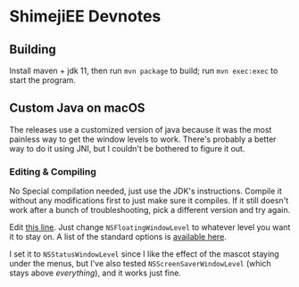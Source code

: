 # ShimejiEE Devnotes

## Building
Install maven + jdk 11, then run `mvn package` to build; run `mvn exec:exec` to start the program.

## Custom Java on macOS
The releases use a customized version of java because it was the most painless way to get the window levels to work. There's probably a better way to do it using JNI, but I couldn't be bothered to figure it out.

### Editing & Compiling
No Special compilation needed, just use the JDK's instructions. Compile it without any modifications first to just make sure it compiles. If it still doesn't work after a bunch of troubleshooting, pick a different version and try again.

Edit [this line](https://github.com/openjdk/jdk/blob/8e312297d806f581c7a069af6c2ee2d8381b46b6/src/java.desktop/macosx/native/libawt_lwawt/awt/AWTWindow.m#L255).
Just change `NSFloatingWindowLevel` to whatever level you want it to stay on. A list of the standard options is [available here](https://developer.apple.com/documentation/appkit/nswindowlevel?language=objc). 

I set it to `NSStatusWindowLevel` since I like the effect of the mascot staying under the menus, but I've also tested `NSScreenSaverWindowLevel` (which stays above _everything_), and it works just fine.
